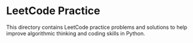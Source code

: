 # LeetCode Practice

This directory contains LeetCode practice problems and solutions to help improve algorithmic thinking and coding skills in Python.
